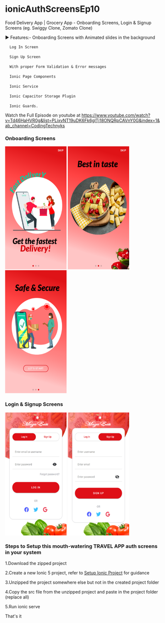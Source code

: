 # ionicAuthScreensEp10
Food Delivery App | Grocery App - Onboarding Screens, Login &amp; Signup Screens (eg. Swiggy Clone, Zomato Clone)

► Features:-
      Onboarding Screens with Animated slides in the background
      
      Log In Screen
      
      Sign Up Screen
      
      With proper Form Validation & Error messages
      
      Ionic Page Components
      
      Ionic Service
      
      Ionic Capacitor Storage Plugin
      
      Ionic Guards.

Watch the Full Episode on youtube at https://www.youtube.com/watch?v=Td46HaHVR0g&list=PLixvNT19uDK6Fk6glTj18ONQRpCAVnY0G&index=1&ab_channel=CodingTechnyks

### Onboarding Screens
<img src="https://github.com/Nykz/ionicAuthScreensEp10/blob/main/screenshots/screen3.png" width="200" height="400" />
<img src="https://github.com/Nykz/ionicAuthScreensEp10/blob/main/screenshots/screen4.png" width="200" height="400" />
<img src="https://github.com/Nykz/ionicAuthScreensEp10/blob/main/screenshots/screen5.png" width="200" height="400" />

### Login & Signup Screens
<img src="https://github.com/Nykz/ionicAuthScreensEp10/blob/main/screenshots/screen1.png" width="200" height="400" />
<img src="https://github.com/Nykz/ionicAuthScreensEp10/blob/main/screenshots/screen2.png" width="200" height="400" />

### Steps to Setup this mouth-watering TRAVEL APP auth screens in your system

1.Download the zipped project

2.Create a new Ionic 5 project, refer to <a href="https://www.youtube.com/watch?v=hmB2PYraBZk&t=6s&ab_channel=CodingTechnyks">Setup Ionic Project</a> for guidance

3.Unzipped the project somewhere else but not in the created project folder

4.Copy the src file from the unzipped project and paste in the project folder (replace all)

5.Run ionic serve

That's it
